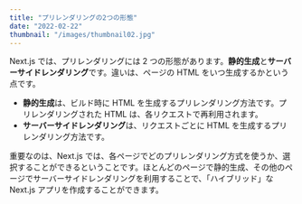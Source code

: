 ```yaml
---
title: "プリレンダリングの2つの形態"
date: "2022-02-22"
thumbnail: "/images/thumbnail02.jpg"
---
```


Next.js では、プリレンダリングには 2 つの形態があります。**静的生成**と**サーバーサイドレンダリング**です。違いは、ページの HTML をいつ生成するかという点です。

- **静的生成**は、ビルド時に HTML を生成するプリレンダリング方法です。プリレンダリングされた HTML は、各リクエストで再利用されます。
- **サーバーサイドレンダリング**は、リクエストごとに HTML を生成するプリレンダリング方法です。

重要なのは、Next.js では、各ページでどのプリレンダリング方式を使うか、選択することができるということです。ほとんどのページで静的生成、その他のページでサーバーサイドレンダリングを利用することで、「ハイブリッド」な Next.js アプリを作成することができます。
